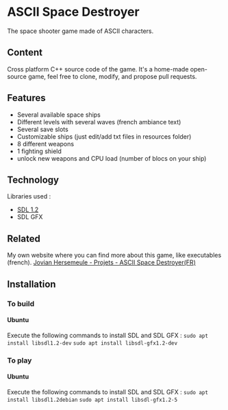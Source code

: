 # ASCII Space Destroyer

The space shooter game made of ASCII characters.

## Content

Cross platform C++ source code of the game. It's a home-made open-source game, feel free to clone, modify, and propose pull requests.

## Features

+ Several available space ships
+ Different levels with several waves (french ambiance text)
+ Several save slots
+ Customizable ships (just edit/add txt files in resources folder)
+ 8 different weapons
+ 1 fighting shield
+ unlock new weapons and CPU load (number of blocs on your ship)

## Technology

Libraries used :
+ [SDL 1.2](https://www.libsdl.org/)
+ SDL GFX

## Related

My own website where you can find more about this game, like executables (french).
[Jovian Hersemeule - Projets - ASCII Space Destroyer(FR)](http://jovian-hersemeule.eu/projets/pro_ascii_space.php)

## Installation

### To build

#### Ubuntu
Execute the following commands to install SDL and SDL GFX :
`sudo apt install libsdl1.2-dev`
`sudo apt install libsdl-gfx1.2-dev`

### To play

#### Ubuntu
Execute the following commands to install SDL and SDL GFX :
`sudo apt install libsdl1.2debian`
`sudo apt install libsdl-gfx1.2-5`
